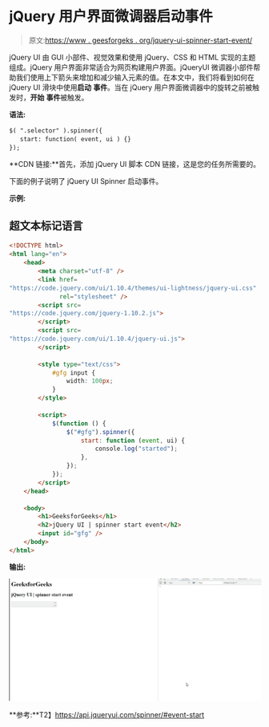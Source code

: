 # jQuery 用户界面微调器启动事件

> 原文:[https://www . geesforgeks . org/jquery-ui-spinner-start-event/](https://www.geeksforgeeks.org/jquery-ui-spinner-start-event/)

jQuery UI 由 GUI 小部件、视觉效果和使用 jQuery、CSS 和 HTML 实现的主题组成。jQuery 用户界面非常适合为网页构建用户界面。jQueryUI 微调器小部件帮助我们使用上下箭头来增加和减少输入元素的值。在本文中，我们将看到如何在 jQuery UI 滑块中使用**启动** **事件**。当在 jQuery 用户界面微调器中的旋转之前被触发时，**开始** **事件**被触发。

**语法:**

```html
$( ".selector" ).spinner({
   start: function( event, ui ) {}
});
```

**CDN 链接:**首先，添加 jQuery UI 脚本 CDN 链接，这是您的任务所需要的。

> <link href="“https://code.jquery.com/ui/1.10.4/themes/ui-lightness/jquery-ui.css”" rel="“stylesheet”">

下面的例子说明了 jQuery UI Spinner 启动事件。

**示例:**

## 超文本标记语言

```html
<!DOCTYPE html>
<html lang="en">
    <head>
        <meta charset="utf-8" />
        <link href=
"https://code.jquery.com/ui/1.10.4/themes/ui-lightness/jquery-ui.css" 
              rel="stylesheet" />
        <script src=
"https://code.jquery.com/jquery-1.10.2.js">
        </script>
        <script src=
"https://code.jquery.com/ui/1.10.4/jquery-ui.js">
        </script>

        <style type="text/css">
            #gfg input {
                width: 100px;
            }
        </style>

        <script>
            $(function () {
                $("#gfg").spinner({
                    start: function (event, ui) {
                        console.log("started");
                    },
                });
            });
        </script>
    </head>

    <body>
        <h1>GeeksforGeeks</h1>
        <h2>jQuery UI | spinner start event</h2>
        <input id="gfg" />
    </body>
</html>
```

**输出:**

![](img/3e6012fc194f8d1aef4c8f606c3787cf.png)

**参考:**T2】https://api.jqueryui.com/spinner/#event-start